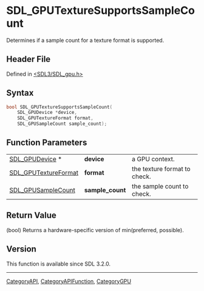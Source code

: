 # SDL_GPUTextureSupportsSampleCount

Determines if a sample count for a texture format is supported.

## Header File

Defined in [<SDL3/SDL_gpu.h>](https://github.com/libsdl-org/SDL/blob/main/include/SDL3/SDL_gpu.h)

## Syntax

```c
bool SDL_GPUTextureSupportsSampleCount(
    SDL_GPUDevice *device,
    SDL_GPUTextureFormat format,
    SDL_GPUSampleCount sample_count);
```

## Function Parameters

|                                              |                  |                              |
| -------------------------------------------- | ---------------- | ---------------------------- |
| [SDL_GPUDevice](SDL_GPUDevice) *             | **device**       | a GPU context.               |
| [SDL_GPUTextureFormat](SDL_GPUTextureFormat) | **format**       | the texture format to check. |
| [SDL_GPUSampleCount](SDL_GPUSampleCount)     | **sample_count** | the sample count to check.   |

## Return Value

(bool) Returns a hardware-specific version of min(preferred, possible).

## Version

This function is available since SDL 3.2.0.





----
[CategoryAPI](CategoryAPI), [CategoryAPIFunction](CategoryAPIFunction), [CategoryGPU](CategoryGPU)

